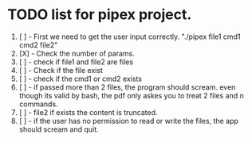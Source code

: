 # TODO list for pipex project.

1. [ ] - First we need to get the user input correctly. "./pipex file1 cmd1 cmd2 file2"
1. [X] - Check the number of params.
1. [ ] - check if file1 and file2 are files
1. [ ] - Check if the file exist
1. [ ] - check if the cmd1 or cmd2 exists
1. [ ] - if passed more than 2 files, the program should scream. even though its valid by bash, the pdf only askes you to treat 2 files and n commands.
1. [ ] - file2 if exists the content is truncated.
1. [ ] - if the user has no permission to read or write the files, the app should scream and quit.
